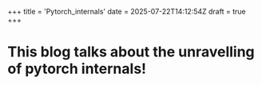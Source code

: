 +++
title = 'Pytorch_internals'
date = 2025-07-22T14:12:54Z
draft = true
+++

# This blog talks about the unravelling of pytorch internals!
